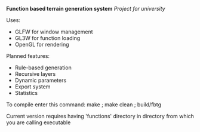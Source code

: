 **Function based terrain generation system**
*Project for university*

Uses:
- GLFW for window management
- GL3W for function loading
- OpenGL for rendering

Planned features: 
- Rule-based generation
- Recursive layers
- Dynamic parameters
- Export system
- Statistics

To compile enter this command:
make ; make clean ; build/fbtg

Current version requires having 'functions' directory in directory from which you are calling executable
